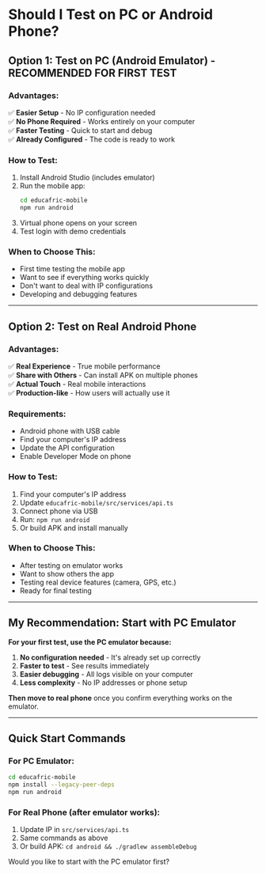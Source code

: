 # Should I Test on PC or Android Phone?

## Option 1: Test on PC (Android Emulator) - RECOMMENDED FOR FIRST TEST

### Advantages:
✅ **Easier Setup** - No IP configuration needed  
✅ **No Phone Required** - Works entirely on your computer  
✅ **Faster Testing** - Quick to start and debug  
✅ **Already Configured** - The code is ready to work  

### How to Test:
1. Install Android Studio (includes emulator)
2. Run the mobile app:
   ```bash
   cd educafric-mobile
   npm run android
   ```
3. Virtual phone opens on your screen
4. Test login with demo credentials

### When to Choose This:
- First time testing the mobile app
- Want to see if everything works quickly
- Don't want to deal with IP configurations
- Developing and debugging features

---

## Option 2: Test on Real Android Phone

### Advantages:
✅ **Real Experience** - True mobile performance  
✅ **Share with Others** - Can install APK on multiple phones  
✅ **Actual Touch** - Real mobile interactions  
✅ **Production-like** - How users will actually use it  

### Requirements:
- Android phone with USB cable
- Find your computer's IP address
- Update the API configuration
- Enable Developer Mode on phone

### How to Test:
1. Find your computer's IP address
2. Update `educafric-mobile/src/services/api.ts`
3. Connect phone via USB
4. Run: `npm run android`
5. Or build APK and install manually

### When to Choose This:
- After testing on emulator works
- Want to show others the app
- Testing real device features (camera, GPS, etc.)
- Ready for final testing

---

## My Recommendation: Start with PC Emulator

**For your first test, use the PC emulator because:**

1. **No configuration needed** - It's already set up correctly
2. **Faster to test** - See results immediately
3. **Easier debugging** - All logs visible on your computer
4. **Less complexity** - No IP addresses or phone setup

**Then move to real phone** once you confirm everything works on the emulator.

---

## Quick Start Commands

### For PC Emulator:
```bash
cd educafric-mobile
npm install --legacy-peer-deps
npm run android
```

### For Real Phone (after emulator works):
1. Update IP in `src/services/api.ts`
2. Same commands as above
3. Or build APK: `cd android && ./gradlew assembleDebug`

Would you like to start with the PC emulator first?